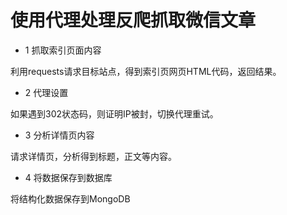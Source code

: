 # 使用代理处理反爬抓取微信文章

- 1 抓取索引页面内容

利用requests请求目标站点，得到索引页网页HTML代码，返回结果。

- 2 代理设置

如果遇到302状态码，则证明IP被封，切换代理重试。

- 3 分析详情页内容

请求详情页，分析得到标题，正文等内容。

- 4 将数据保存到数据库

将结构化数据保存到MongoDB